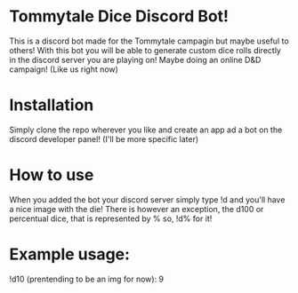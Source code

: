 # Tommytale Dice Discord Bot!
This is a discord bot made for the Tommytale campagin but maybe useful to others! With this bot you will be able to generate custom dice rolls directly in the discord server you are playing on! Maybe doing an online D&D campaign! (Like us right now)

# Installation
Simply clone the repo wherever you like and create an app ad a bot on the discord developer panel! (I'll be more specific later)

# How to use
When you added the bot your discord server simply type !d<number of the dice you want to roll> and you'll have a nice image with the die! There is however an exception, the d100 or percentual dice, that is represented by % so, !d% for it!
 
 # Example usage:
 !d10
 (prentending to be an img for now): 9
